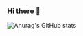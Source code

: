 ### Hi there 👋
![Anurag's GitHub stats](https://github-readme-stats.vercel.app/api?username=ref-in&show_icons=true&theme=highcontrast)
